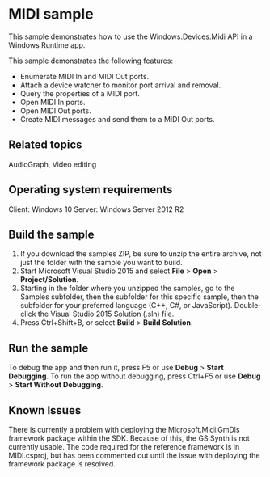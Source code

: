 ﻿<!---
  category: AudioVideoAndCamera
--->

# MIDI sample

This sample demonstrates how to use the Windows.Devices.Midi API in a Windows Runtime app.

This sample demonstrates the following features:
-   Enumerate MIDI In and MIDI Out ports.
-   Attach a device watcher to monitor port arrival and removal.
-   Query the properties of a MIDI port.
-   Open MIDI In ports.
-   Open MIDI Out ports.
-   Create MIDI messages and send them to a MIDI Out ports.

## Related topics

AudioGraph, Video editing

## Operating system requirements

Client: Windows 10
Server: Windows Server 2012 R2

## Build the sample

1. If you download the samples ZIP, be sure to unzip the entire archive, not just the folder with the sample you want to build. 
2. Start Microsoft Visual Studio 2015 and select **File** \> **Open** \> **Project/Solution**.
3. Starting in the folder where you unzipped the samples, go to the Samples subfolder, then the subfolder for this specific sample, then the subfolder for your preferred language (C++, C#, or JavaScript). Double-click the Visual Studio 2015 Solution (.sln) file.
4. Press Ctrl+Shift+B, or select **Build** \> **Build Solution**.

## Run the sample

To debug the app and then run it, press F5 or use **Debug** \> **Start Debugging**. To run the app without debugging, press Ctrl+F5 or use **Debug** \> **Start Without Debugging**.

## Known Issues

There is currently a problem with deploying the Microsoft.Midi.GmDls framework package within the SDK. Because of this, the GS Synth is not currently usable. The code required for the reference framework is in MIDI.csproj, but has been commented out until the issue with deploying the framework package is resolved.